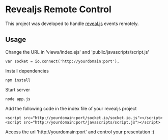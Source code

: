 Revealjs Remote Control
=====================

This project was developed to handle [reveal.js](https://github.com/hakimel/reveal.js "Title") events remotely.

## Usage
Change the URL in 'views/index.ejs' and 'public/javascripts/script.js'



```
var socket = io.connect('http://yourdomain:port'),
```
Install dependencies
```
npm install
```
Start server
```
node app.js
```

Add the following code in the index file of your revealjs project
```
<script src="http://yourdomain:port/socket.io/socket.io.js"></script>
<script src="http://yourdomain:port/javascripts/script.js"></script>
```
Access the url 'http://yourdomain:port' and control your presentation :)


